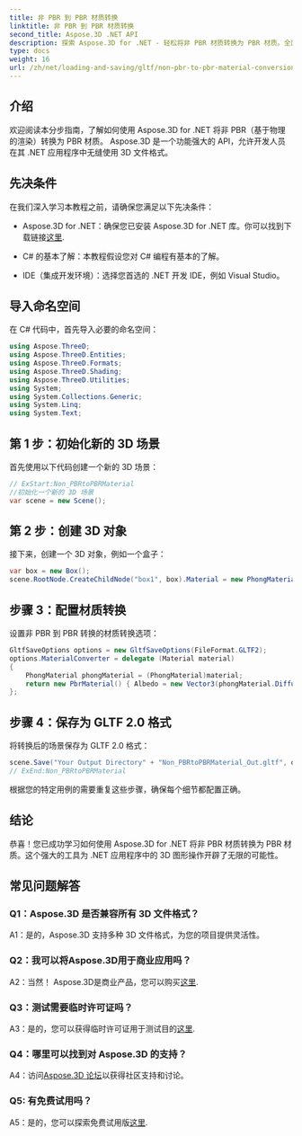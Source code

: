 ```yaml
---
title: 非 PBR 到 PBR 材质转换
linktitle: 非 PBR 到 PBR 材质转换
second_title: Aspose.3D .NET API
description: 探索 Aspose.3D for .NET - 轻松将非 PBR 材质转换为 PBR 材质。全面的教程和强大的 API。
type: docs
weight: 16
url: /zh/net/loading-and-saving/gltf/non-pbr-to-pbr-material-conversion/
---
```

## 介绍

欢迎阅读本分步指南，了解如何使用 Aspose.3D for .NET 将非 PBR（基于物理的渲染）转换为 PBR 材质。 Aspose.3D 是一个功能强大的 API，允许开发人员在其 .NET 应用程序中无缝使用 3D 文件格式。

## 先决条件

在我们深入学习本教程之前，请确保您满足以下先决条件：

-  Aspose.3D for .NET：确保您已安装 Aspose.3D for .NET 库。你可以找到下载链接[这里](https://releases.aspose.com/3d/net/).

- C# 的基本了解：本教程假设您对 C# 编程有基本的了解。

- IDE（集成开发环境）：选择您首选的 .NET 开发 IDE，例如 Visual Studio。

## 导入命名空间

在 C# 代码中，首先导入必要的命名空间：

```csharp
using Aspose.ThreeD;
using Aspose.ThreeD.Entities;
using Aspose.ThreeD.Formats;
using Aspose.ThreeD.Shading;
using Aspose.ThreeD.Utilities;
using System;
using System.Collections.Generic;
using System.Linq;
using System.Text;
```

## 第 1 步：初始化新的 3D 场景

首先使用以下代码创建一个新的 3D 场景：

```csharp
// ExStart:Non_PBRtoPBRMaterial
//初始化一个新的 3D 场景
var scene = new Scene();
```

## 第 2 步：创建 3D 对象

接下来，创建一个 3D 对象，例如一个盒子：

```csharp
var box = new Box();
scene.RootNode.CreateChildNode("box1", box).Material = new PhongMaterial() { DiffuseColor = new Vector3(1, 0, 1) };
```

## 步骤 3：配置材质转换

设置非 PBR 到 PBR 转换的材质转换选项：

```csharp
GltfSaveOptions options = new GltfSaveOptions(FileFormat.GLTF2);
options.MaterialConverter = delegate (Material material)
{
    PhongMaterial phongMaterial = (PhongMaterial)material;
    return new PbrMaterial() { Albedo = new Vector3(phongMaterial.DiffuseColor.x, phongMaterial.DiffuseColor.y, phongMaterial.DiffuseColor.z) };
};
```

## 步骤 4：保存为 GLTF 2.0 格式

将转换后的场景保存为 GLTF 2.0 格式：

```csharp
scene.Save("Your Output Directory" + "Non_PBRtoPBRMaterial_Out.gltf", options);
// ExEnd:Non_PBRtoPBRMaterial
```

根据您的特定用例的需要重复这些步骤，确保每个细节都配置正确。

## 结论

恭喜！您已成功学习如何使用 Aspose.3D for .NET 将非 PBR 材质转换为 PBR 材质。这个强大的工具为 .NET 应用程序中的 3D 图形操作开辟了无限的可能性。

## 常见问题解答

### Q1：Aspose.3D 是否兼容所有 3D 文件格式？

A1：是的，Aspose.3D 支持多种 3D 文件格式，为您的项目提供灵活性。

### Q2：我可以将Aspose.3D用于商业应用吗？

 A2：当然！ Aspose.3D是商业产品，您可以购买[这里](https://purchase.aspose.com/buy).

### Q3：测试需要临时许可证吗？

 A3：是的，您可以获得临时许可证用于测试目的[这里](https://purchase.aspose.com/temporary-license/).

### Q4：哪里可以找到对 Aspose.3D 的支持？

 A4：访问[Aspose.3D 论坛](https://forum.aspose.com/c/3d/18)以获得社区支持和讨论。

### Q5: 有免费试用吗？

A5：是的，您可以探索免费试用版[这里](https://releases.aspose.com/).